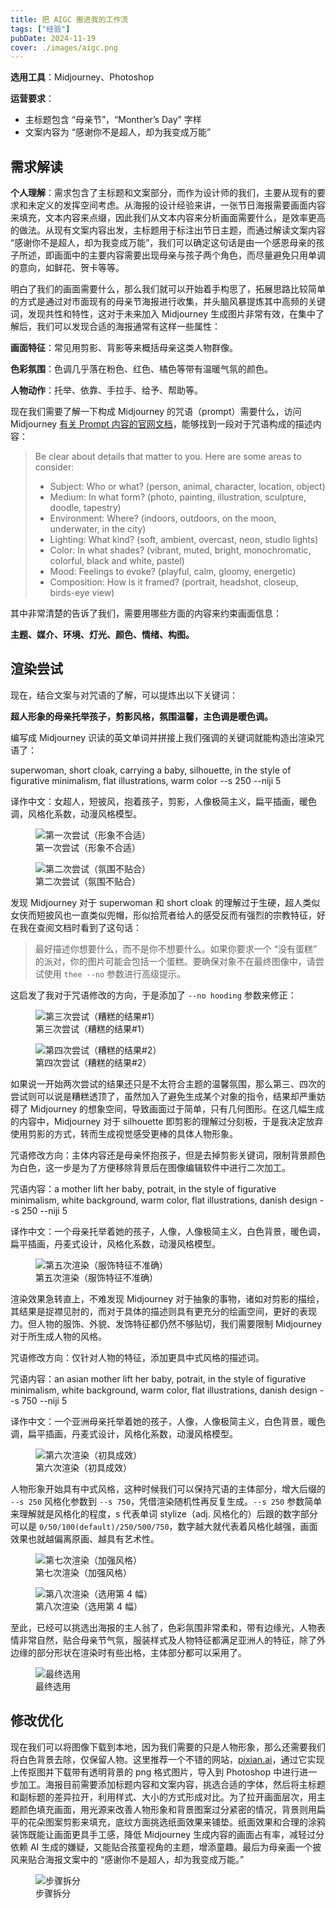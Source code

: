 ```yaml
---
title: 把 AIGC 搬进我的工作流
tags: ["经验"]
pubDate: 2024-11-19
cover: ./images/aigc.png
---
```


**选用工具**：Midjourney、Photoshop

**运营要求**：

- 主标题包含 “母亲节”，“Monther’s Day” 字样
- 文案内容为 “感谢你不是超人，却为我变成万能”

## 需求解读

**个人理解**：需求包含了主标题和文案部分，而作为设计师的我们，主要从现有的要求和未定义的发挥空间考虑。从海报的设计经验来讲，一张节日海报需要画面内容来填充，文本内容来点缀，因此我们从文本内容来分析画面需要什么，是效率更高的做法。从现有文案内容出发，主标题用于标注出节日主题，而通过解读文案内容 “感谢你不是超人，却为我变成万能”，我们可以确定这句话是由一个感恩母亲的孩子所述，即画面中的主要内容需要出现母亲与孩子两个角色，而尽量避免只用单调的意向，如鲜花、贺卡等等。

明白了我们的画面需要什么，那么我们就可以开始着手构思了，拓展思路比较简单的方式是通过对市面现有的母亲节海报进行收集，并头脑风暴提炼其中高频的关键词，发现共性和特性，这对于未来加入 Midjourney 生成图片非常有效，在集中了解后，我们可以发现合适的海报通常有这样一些属性：

**画面特征**：常见用剪影、背影等来概括母亲这类人物群像。

**色彩氛围**：色调几乎落在粉色、红色、橘色等带有温暖气氛的颜色。

**人物动作**：托举、依靠、手拉手、给予、帮助等。

现在我们需要了解一下构成 Midjourney 的咒语（prompt）需要什么，访问 Midjourney [有关 Prompt 内容的官网文档](https://docs.midjourney.com/docs/prompts)，能够找到一段对于咒语构成的描述内容：

> Be clear about details that matter to you. Here are some areas to consider:
> - Subject: Who or what? (person, animal, character, location, object)
> - Medium: In what form? (photo, painting, illustration, sculpture, doodle, tapestry)
> - Environment: Where? (indoors, outdoors, on the moon, underwater, in the city)
> - Lighting: What kind? (soft, ambient, overcast, neon, studio lights)
> - Color: In what shades? (vibrant, muted, bright, monochromatic, colorful, black and white, pastel)
> - Mood: Feelings to evoke? (playful, calm, gloomy, energetic)
> - Composition: How is it framed? (portrait, headshot, closeup, birds-eye view)

其中非常清楚的告诉了我们，需要用哪些方面的内容来约束画面信息：

**主题、媒介、环境、灯光、颜色、情绪、构图。**

## 渲染尝试

现在，结合文案与对咒语的了解，可以提炼出以下关键词：

**超人形象的母亲托举孩子，剪影风格，氛围温馨，主色调是暖色调。**

编写成 Midjourney 识读的英文单词并拼接上我们强调的关键词就能构造出渲染咒语了：

superwoman, short cloak, carrying a baby, silhouette, in the style of figurative minimalism, flat illustrations, warm color --s 250 --niji 5

译作中文：女超人，短披风，抱着孩子，剪影，人像极简主义，扁平插画，暖色调，风格化系数，动漫风格模型。

<figure>
    <img src="/src/content/posts/images/aigc-1.png" alt="第一次尝试（形象不合适）">
    <figcaption>第一次尝试（形象不合适）</figcaption>
</figure>

<figure>
    <img src="/src/content/posts/images/aigc-2.png" alt="第二次尝试（氛围不贴合）">
    <figcaption>第二次尝试（氛围不贴合）</figcaption>
</figure>

发现 Midjourney 对于 superwoman 和 short cloak 的理解过于生硬，超人类似女侠而短披风也一直类似兜帽，形似拾荒者给人的感受反而有强烈的宗教特征，好在我在查阅文档时看到了这句话：

> 最好描述你想要什么，而不是你不想要什么。如果你要求一个 “没有蛋糕” 的派对，你的图片可能会包括一个蛋糕。要确保对象不在最终图像中，请尝试使用 `thee --no` 参数进行高级提示。

这启发了我对于咒语修改的方向，于是添加了 `--no hooding` 参数来修正：

<figure>
    <img src="/src/content/posts/images/aigc-3.png" alt="第三次尝试（糟糕的结果#1）">
    <figcaption>第三次尝试（糟糕的结果#1）</figcaption>
</figure>

<figure>
    <img src="/src/content/posts/images/aigc-4.png" alt="第四次尝试（糟糕的结果#2）">
    <figcaption>第四次尝试（糟糕的结果#2）</figcaption>
</figure>

如果说一开始两次尝试的结果还只是不太符合主题的温馨氛围，那么第三、四次的尝试则可以说是糟糕透顶了，虽然加入了避免生成某个对象的指令，结果却严重妨碍了 Midjourney 的想象空间，导致画面过于简单，只有几何图形。在这几幅生成的内容中，Midjourney 对于 silhouette 即剪影的理解过分刻板，于是我决定放弃使用剪影的方式，转而生成视觉感受更棒的具体人物形象。

咒语修改方向：主体内容还是母亲怀抱孩子，但是去掉剪影关键词，限制背景颜色为白色，这一步是为了方便移除背景后在图像编辑软件中进行二次加工。

咒语内容：a mother lift her baby, potrait, in the style of figurative minimalism, white background, warm color, flat illustrations, danish design --s 250 --niji 5

译作中文：一个母亲托举着她的孩子，人像，人像极简主义，白色背景，暖色调，扁平插画，丹麦式设计，风格化系数，动漫风格模型。

<figure>
    <img src="/src/content/posts/images/aigc-5.png" alt="第五次渲染（服饰特征不准确）">
    <figcaption>第五次渲染（服饰特征不准确）</figcaption>
</figure>

渲染效果急转直上，不难发现 Midjourney 对于抽象的事物，诸如对剪影的描绘，其结果是捉襟见肘的，而对于具体的描述则具有更充分的绘画空间，更好的表现力。但人物的服饰、外貌、发饰特征都仍然不够贴切，我们需要限制 Midjourney 对于所生成人物的风格。

咒语修改方向：仅针对人物的特征，添加更具中式风格的描述词。

咒语内容：an asian mother lift her baby, potrait, in the style of figurative minimalism, white background, warm color, flat illustrations, danish design --s 750 --niji 5

译作中文：一个亚洲母亲托举着她的孩子，人像，人像极简主义，白色背景，暖色调，扁平插画，丹麦式设计，风格化系数，动漫风格模型。

<figure>
    <img src="/src/content/posts/images/aigc-6.png" alt="第六次渲染（初具成效）">
    <figcaption>第六次渲染（初具成效）</figcaption>
</figure>

人物形象开始具有中式风格，这种时候我们可以保持咒语的主体部分，增大后缀的 `--s 250` 风格化参数到 `--s 750`，凭借渲染随机性再反复生成。`--s 250` 参数简单来理解就是风格化的程度，s 代表单词 stylize（adj. 风格化的）后跟的数字部分可以是 `0/50/100(default)/250/500/750`，数字越大就代表着风格化越强，画面效果也就越偏离原画、越具有艺术性。

<figure>
    <img src="/src/content/posts/images/aigc-7.png" alt="第七次渲染（加强风格）">
    <figcaption>第七次渲染（加强风格）</figcaption>
</figure>

<figure>
    <img src="/src/content/posts/images/aigc-8.png" alt="第八次渲染（选用第 4 幅）">
    <figcaption>第八次渲染（选用第 4 幅）</figcaption>
</figure>

至此，已经可以挑选出海报的主人翁了，色彩氛围非常柔和，带有边缘光，人物表情非常自然，贴合母亲节气氛，服装样式及人物特征都满足亚洲人的特征，除了外边缘的部分形状在渲染时有些出格，主体部分都可以采用了。

<figure>
    <img src="/src/content/posts/images/aigc-9.png" alt="最终选用">
    <figcaption>最终选用</figcaption>
</figure>

## 修改优化

现在我们可以将图像下载到本地，因为我们需要的只是人物形象，那么还需要我们将白色背景去除，仅保留人物。这里推荐一个不错的网站，[pixian.ai](pixian.ai)，通过它实现上传抠图并下载带有透明背景的 png 格式图片，导入到 Photoshop 中进行进一步加工。海报目前需要添加标题内容和文案内容，挑选合适的字体，然后将主标题和副标题的差异拉开，利用样式、大小的方式形成对比。为了拉开画面层次，用主题颜色填充画面，用光源来改善人物形象和背景图案过分紧密的情况，背景则用扁平的花朵图案剪影来填充，底纹方面挑选纸面效果来铺垫。纸面效果和合理的涂鸦装饰既能让画面更具手工感，降低 Midjourney 生成内容的画面占有率，减轻过分依赖 AI 生成的嫌疑，又能贴合孩童视角的主题，增添童趣。最后为母亲画一个披风来贴合海报文案中的 “感谢你不是超人，却为我变成万能。”

<figure>
    <img src="/src/content/posts/images/aigc-10.png" alt="步骤拆分">
    <figcaption>步骤拆分</figcaption>
</figure>